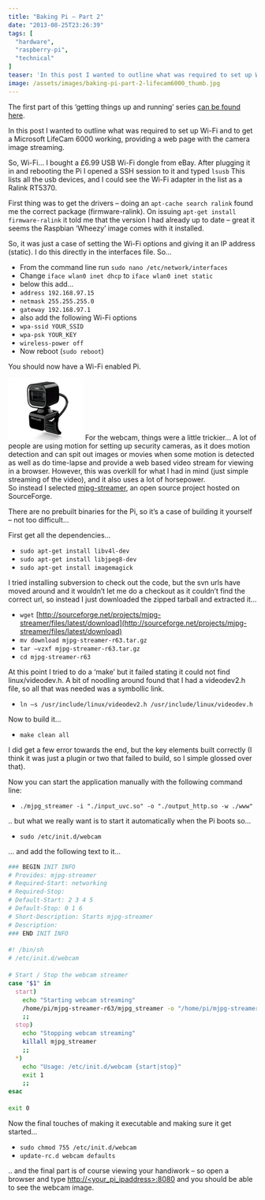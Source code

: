 ```yaml
---
title: "Baking Pi – Part 2"
date: "2013-08-25T23:26:39"
tags: [
  "hardware",
  "raspberry-pi",
  "technical"
]
teaser: 'In this post I wanted to outline what was required to set up Wi-Fi and to get a Microsoft LifeCam 6000 working, providing a web page with the camera image streaming.'
image: /assets/images/baking-pi-part-2-lifecam6000_thumb.jpg
---
```

The first part of this ‘getting things up and running’ series [can be found here](Baking-Pi-Part-1).

In this post I wanted to outline what was required to set up Wi-Fi and to get a Microsoft LifeCam 6000 working, providing a web page with the camera image streaming.

So, Wi-Fi… I bought a £6.99 USB Wi-Fi dongle from eBay. After plugging it in and rebooting the Pi I opened a SSH session to it and typed `lsusb` This lists all the usb devices, and I could see the Wi-Fi adapter in the list as a Ralink RT5370.

First thing was to get the drivers – doing an `apt-cache search ralink` found me the correct package (firmware-ralink). On issuing `apt-get install firmware-ralink` it told me that the version I had already up to date – great it seems the Raspbian ‘Wheezy’ image comes with it installed.

So, it was just a case of setting the Wi-Fi options and giving it an IP address (static). I do this directly in the interfaces file. So…

- From the command line run `sudo nano /etc/network/interfaces`
- Change `iface wlan0 inet dhcp` to `iface wlan0 inet static`
- below this add…
- `address 192.168.97.15`
- `netmask 255.255.255.0`
- `gateway 192.168.97.1`
- also add the following Wi-Fi options
- `wpa-ssid YOUR_SSID`
- `wpa-psk YOUR_KEY`
- `wireless-power off`
- Now reboot (`sudo reboot`)

You should now have a Wi-Fi enabled Pi.

![lifecam6000](/assets/images/baking-pi-part-2-lifecam6000_thumb.jpg)
For the webcam, things were a little trickier… A lot of people are using  motion   for setting up security cameras, as it does motion detection and can spit out images or movies when some motion is detected as well as do time-lapse and provide a web based video stream for viewing in a browser. However, this was overkill for what I had in mind (just simple streaming of the video), and it also uses a lot of horsepower.  
So instead I selected [mjpg-streamer](http://sourceforge.net/projects/mjpg-streamer/), an open source project hosted on SourceForge.

There are no prebuilt binaries for the Pi, so it’s a case of building it yourself – not too difficult…

First get all the dependencies…

- `sudo apt-get install libv4l-dev`
- `sudo apt-get install libjpeg8-dev`
- `sudo apt-get install imagemagick`

I tried installing subversion to check out the code, but the svn urls have moved around and it wouldn’t let me do a checkout as it couldn’t find the correct url, so instead I just downloaded the zipped tarball and extracted it…

- `wget` [http://sourceforge.net/projects/mjpg-streamer/files/latest/download](http://sourceforge.net/projects/mjpg-streamer/files/latest/download)
- `mv download mjpg-streamer-r63.tar.gz`
- `tar –vzxf mjpg-streamer-r63.tar.gz`
- `cd mjpg-streamer-r63`

At this point I tried to do a ‘make’ but it failed stating it could not find linux/videodev.h. A bit of noodling around found that I had a videodev2.h file, so all that was needed was a symbollic link.

- `ln –s /usr/include/linux/videodev2.h /usr/include/linux/videodev.h`

Now to build it…

- `make clean all`

I did get a few error towards the end, but the key elements built correctly (I think it was just a plugin or two that failed to build, so I simple glossed over that).

Now you can start the application manually with the following command line:

- `./mjpg_streamer -i "./input_uvc.so" -o "./output_http.so -w ./www"`

.. but what we really want is to start it automatically when the Pi boots so…

- `sudo /etc/init.d/webcam`

… and add the following text to it…

```bash
### BEGIN INIT INFO
# Provides: mjpg-streamer
# Required-Start: networking
# Required-Stop:
# Default-Start: 2 3 4 5
# Default-Stop: 0 1 6
# Short-Description: Starts mjpg-streamer
# Description:
### END INIT INFO

#! /bin/sh
# /etc/init.d/webcam

# Start / Stop the webcam streamer
case "$1" in
  start)
    echo "Starting webcam streaming"
    /home/pi/mjpg-streamer-r63/mjpg_streamer -o "/home/pi/mjpg-streamer-r63/output_http.so -w /home/pi/webcam/mjpg-streamer-r63/www" &
    ;;
  stop)
    echo "Stopping webcam streaming"
    killall mjpg_streamer
    ;;
  *)
    echo "Usage: /etc/init.d/webcam {start|stop}"
    exit 1
    ;;
esac

exit 0
```

Now the final touches of making it executable and making sure it get started…

- `sudo chmod 755 /etc/init.d/webcam`
- `update-rc.d webcam defaults`

.. and the final part is of course viewing your handiwork – so open a browser and type [http://<your_pi_ipaddress>:8080](http://<your_pi_ipaddress>:8080) and you should be able to see the webcam image.
